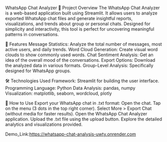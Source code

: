 WhatsApp Chat Analyzer
📌 Project Overview
The WhatsApp Chat Analyzer is a web-based application built using Streamlit. It allows users to analyze exported WhatsApp chat files and generate insightful reports, visualizations, and trends about group or personal chats. Designed for simplicity and interactivity, this tool is perfect for uncovering meaningful patterns in conversations.

🔑 Features
Message Statistics: Analyze the total number of messages, most active users, and daily trends.
Word Cloud Generation: Create visual word clouds to show commonly used words.
Chat Sentiment Analysis: Get an idea of the overall mood of the conversations.
Export Options: Download the analyzed data in various formats.
Group-Level Analysis: Specifically designed for WhatsApp groups.

🛠️ Technologies Used
Framework: Streamlit for building the user interface.
Programming Language: Python
Data Analysis: pandas, numpy
Visualization: matplotlib, seaborn, wordcloud, plotly


🔧 How to Use
Export your WhatsApp chat in .txt format:
Open the chat.
Tap on the menu (3 dots in the top right corner).
Select More > Export Chat (without media for faster results).
Open the WhatsApp Chat Analyzer application.
Upload the .txt file using the upload button.
Explore the detailed analytics and visualizations provided.

Demo_Link:https://whatsapp-chat-analysis-uwty.onrender.com

